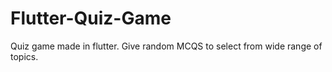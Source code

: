# Flutter-Quiz-Game
Quiz game made in flutter. Give random MCQS to select from wide range of topics.
